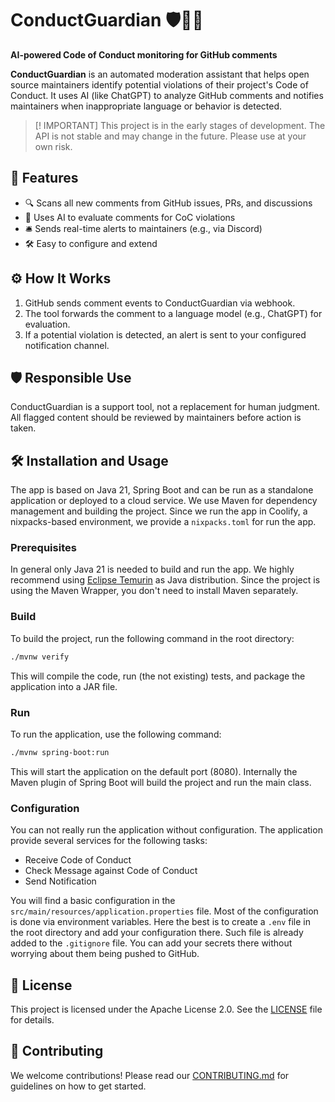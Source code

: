 # ConductGuardian 🛡🤬🤖
**AI-powered Code of Conduct monitoring for GitHub comments**

**ConductGuardian** is an automated moderation assistant that helps open source maintainers identify potential violations of their project's Code of Conduct.
It uses AI (like ChatGPT) to analyze GitHub comments and notifies maintainers when inappropriate language or behavior is detected.

> [! IMPORTANT]
> This project is in the early stages of development.
> The API is not stable and may change in the future.
> Please use at your own risk.

## 🚀 Features

- 🔍 Scans all new comments from GitHub issues, PRs, and discussions
- 🤖 Uses AI to evaluate comments for CoC violations
- 🛎️ Sends real-time alerts to maintainers (e.g., via Discord)
- 🛠️ Easy to configure and extend


## ⚙️ How It Works

1. GitHub sends comment events to ConductGuardian via webhook.
2. The tool forwards the comment to a language model (e.g., ChatGPT) for evaluation.
3. If a potential violation is detected, an alert is sent to your configured notification channel.

## 🛡️ Responsible Use

ConductGuardian is a support tool, not a replacement for human judgment.
All flagged content should be reviewed by maintainers before action is taken.

## 🛠️ Installation and Usage

The app is based on Java 21, Spring Boot and can be run as a standalone application or deployed to a cloud service.
We use Maven for dependency management and building the project.
Since we run the app in Coolify, a nixpacks-based environment, we provide a `nixpacks.toml` for run the app.

### Prerequisites

In general only Java 21 is needed to build and run the app.
We highly recommend using [Eclipse Temurin](https://adoptium.net/de/) as Java distribution.
Since the project is using the Maven Wrapper, you don't need to install Maven separately.

### Build

To build the project, run the following command in the root directory:
```bash
./mvnw verify
```

This will compile the code, run (the not existing) tests, and package the application into a JAR file.

### Run

To run the application, use the following command:
```bash
./mvnw spring-boot:run
```

This will start the application on the default port (8080).
Internally the Maven plugin of Spring Boot will build the project and run the main class.

### Configuration

You can not really run the application without configuration.
The application provide several services for the following tasks:

- Receive Code of Conduct
- Check Message against Code of Conduct
- Send Notification

You will find a basic configuration in the `src/main/resources/application.properties` file.
Most of the configuration is done via environment variables.
Here the best is to create a `.env` file in the root directory and add your configuration there.
Such file is already added to the `.gitignore` file.
You can add your secrets there without worrying about them being pushed to GitHub.

## 📄 License

This project is licensed under the Apache License 2.0.
See the [LICENSE](LICENSE) file for details.

## 🤝 Contributing
We welcome contributions!
Please read our [CONTRIBUTING.md](https://github.com/OpenElements/.github/blob/main/CONTRIBUTING.md) for guidelines on how to get started.
